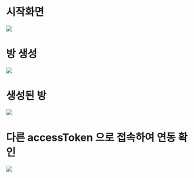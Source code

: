 # 시작화면
![](https://i.imgur.com/zWmj8DI.png)

# 방 생성
![](https://i.imgur.com/PI9DCHH.png)

# 생성된 방
![](https://i.imgur.com/9OTgOXZ.png)

# 다른 accessToken 으로 접속하여 연동 확인
![](https://i.imgur.com/Of3xOyD.jpeg)


